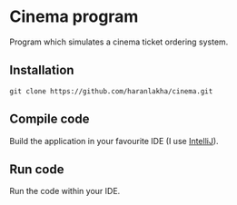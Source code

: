 # Cinema program

Program which simulates a cinema ticket ordering system.

## Installation

```
git clone https://github.com/haranlakha/cinema.git
```

## Compile code

Build the application in your favourite IDE (I use [IntelliJ](https://www.jetbrains.com/idea/)).

## Run code

Run the code within your IDE.
